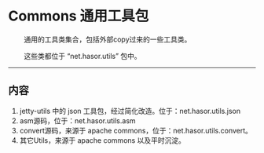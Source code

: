 # Commons 通用工具包

&emsp;&emsp; 通用的工具类集合，包括外部copy过来的一些工具类。

&emsp;&emsp; 这些类都位于 “net.hasor.utils” 包中。

----------
## 内容
01. jetty-utils 中的 json 工具包，经过简化改造。位于：net.hasor.utils.json
02. asm源码，位于：net.hasor.utils.asm
03. convert源码，来源于 apache commons，位于：net.hasor.utils.convert。
04. 其它Utils，来源于 apache commons 以及平时沉淀。